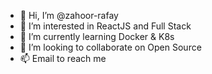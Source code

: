 - 👋 Hi, I’m @zahoor-rafay
- 👀 I’m interested in ReactJS and Full Stack
- 🌱 I’m currently learning Docker & K8s
- 💞️ I’m looking to collaborate on Open Source
- 📫 Email to reach me 

<!---
zahoor-rafay/zahoor-rafay is a ✨ special ✨ repository because its `README.md` (this file) appears on your GitHub profile.
You can click the Preview link to take a look at your changes.
--->
